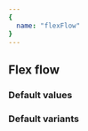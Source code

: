 ```yaml
---
{
  name: "flexFlow"
}
---
```


## Flex flow

### Default values
<!-- defaults.values.start -->
<!-- defaults.values.end -->


### Default variants
<!-- defaults.variants.start -->
<!-- defaults.variants.end -->
